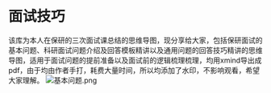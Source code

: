 # 面试技巧
该库为本人在保研的三次面试课总结的思维导图，现分享给大家，包括保研面试的基本问题、科研面试问题介绍及回答模板精讲以及通用问题的回答技巧精讲的思维导图，适用于面试问题的提前准备以及面试前的逻辑梳理梳理，均用xmind导出成pdf，由于均由作者手打，耗费大量时间，所以均添加了水印，不影响观看，希望大家理解。
![基本问题.png](基本问题.png)
